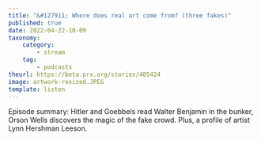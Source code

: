 ```yaml
---
title: "&#127911; Where does real art come from? (three fakes)"
published: true
date: 2022-04-22-10-09
taxonomy:
    category:
        - stream
    tag:
        - podcasts
theurl: https://beta.prx.org/stories/405424
image: artwork-resized.JPEG
template: listen
---
```


Episode summary: Hitler and Goebbels read Walter Benjamin in the bunker, Orson Wells discovers the magic of the fake crowd. Plus, a profile of artist Lynn Hershman Leeson.
